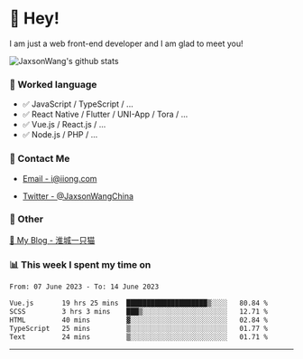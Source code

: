 # 👋 Hey!

I am just a web front-end developer and I am glad to meet you!

![JaxsonWang's github stats](https://github-readme-stats.vercel.app/api?username=JaxsonWang&&show_icons=true&&title_color=1abc9c&&icon_color=1abc9c)


### 📝 Worked language

- ✅ JavaScript / TypeScript / ...
- ✅ React Native / Flutter / UNI-App / Tora / ...
- ✅ Vue.js / React.js / ...
- ✅ Node.js / PHP / ...

### 📮 Contact Me

- [Email - i@iiong.com](mailto:i@iiong.com)

- [Twitter - @JaxsonWangChina](https://twitter.com/JaxsonWangChina)

### 🤪 Other

[📌 My Blog - 淮城一只猫](https://iiong.com)

### 📊 This week I spent my time on

<!--START_SECTION:waka-->

```txt
From: 07 June 2023 - To: 14 June 2023

Vue.js       19 hrs 25 mins  ████████████████████▒░░░░   80.84 %
SCSS         3 hrs 3 mins    ███▒░░░░░░░░░░░░░░░░░░░░░   12.71 %
HTML         40 mins         ▓░░░░░░░░░░░░░░░░░░░░░░░░   02.84 %
TypeScript   25 mins         ▒░░░░░░░░░░░░░░░░░░░░░░░░   01.77 %
Text         24 mins         ▒░░░░░░░░░░░░░░░░░░░░░░░░   01.71 %
```

<!--END_SECTION:waka-->

---

